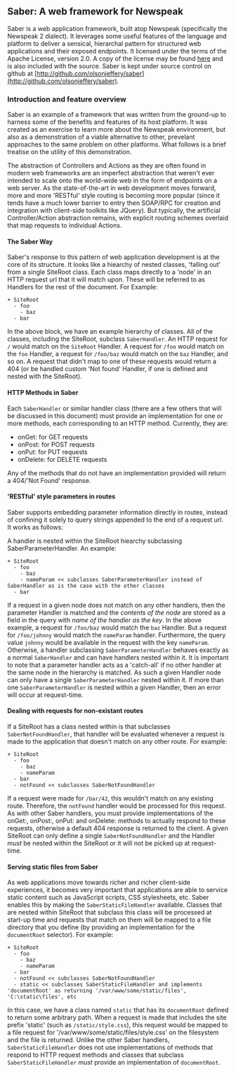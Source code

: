 ## Saber: A web framework for Newspeak

Saber is a web application framework, built atop Newspeak (specifically the Newspeak 2 dialect). It leverages some useful features of the language and platform to deliver a sensical, hierarchal pattern for structured web applications and their exposed endpoints. It licensed under the terms of the Apache License, version 2.0. A copy of the license may be found [here](http://www.apache.org/licenses/LICENSE-2.0.html) and is also included with the source. Saber is kept under source control on github at [http://github.com/olsonjeffery/saber](http://github.com/olsonjeffery/saber).

### Introduction and feature overview

Saber is an example of a framework that was written from the ground-up to harness some of the benefits and features of its host platform. It was created as an exercise to learn more about the Newspeak environment, but also as a demonstration of a viable alternative to other, prevelant approaches to the same problem on other platforms. What follows is a brief treatise on the utility of this demonstration.

The abstraction of Controllers and Actions as they are often found in modern web frameworks are an imperfect abstraction that weren't ever intended to scale onto the world-wide web in the form of endpoints on a web server. As the state-of-the-art in web development moves forward, more and more 'RESTful' style routing is becoming more popular (since it tends have a much lower barrier to entry then SOAP/RPC for creation and integration with client-side toolkits like JQuery). But typically, the artificial Controller/Action abstraction remains, with explicit routing schemes overlaid that map requests to individual Actions.

#### The Saber Way

Saber's response to this pattern of web application development is at the core of its structure. It looks like a hiearchy of nested classes, 'falling out' from a single SiteRoot class. Each class maps directly to a 'node' in an HTTP request url that it will match upon. These will be referred to as Handlers for the rest of the document. For Example:

    + SiteRoot
      - foo
        - baz
      - bar
  
In the above block, we have an example hierarchy of classes. All of the classes, including the SiteRoot, subclass `SaberHandler`. An HTTP request for `/` would match on the `SiteRoot` Handler. A request for `/foo` would match on the `foo` Handler, a request for `/foo/baz` would match on the `baz` Handler, and so on. A request that didn't map to one of these requests would return a 404 (or be handled custom 'Not found' Handler, if one is defined and nested with the SiteRoot).

#### HTTP Methods in Saber

Each `SaberHandler` or similar handler class (there are a few others that will be discussed in this document) must provide an implementation for one or more methods, each corresponding to an HTTP method. Currently, they are:

* onGet: for GET requests
* onPost: for POST requests
* onPut: for PUT requests
* onDelete: for DELETE requests

Any of the methods that do not have an implementation provided will return a 404/'Not Found' response.

#### 'RESTful' style parameters in routes

Saber supports embedding parameter information directly in routes, instead of confining it solely to query strings appended to the end of a request url. It works as follows:

A handler is nested within the SiteRoot hiearchy subclassing SaberParameterHandler. An example:

    + SiteRoot
      - foo
        - baz
        - nameParam << subclasses SaberParameterHandler instead of SaberHandler as is the case with the other classes
      - bar

If a request in a given node does not match on any other handlers, then the parameter Handler is matched and the *contents of the node* are stored as a field in the query with *name of the handler as the key*. In the above example, a request for `/foo/baz` would match the `baz` Handler. But a request for `/foo/johnny` would match the `nameParam` handler. Furthermore, the query value `johnny` would be available in the request with the key `nameParam`. Otherwise, a handler subclassing `SaberParameterHandler` behaves exactly as a normal `SaberHandler` and can have handlers nested within it. It is important to note that a parameter handler acts as a 'catch-all' if no other handler at the same node in the hierarchy is matched. As such a given Handler node can only have a single `SaberParameterHandler` nested within it. If more than one `SaberParameterHandler` is nested within a given Handler, then an error will occur at request-time.

#### Dealing with requests for non-existant routes

If a SiteRoot has a class nested within is that subclasses `SaberNotFoundHandler`, that handler will be evaluated whenever a request is made to the application that doesn't match on any other route. For example:

    + SiteRoot
      - foo
        - baz
        - nameParam 
      - bar
      - notFound << subclasses SaberNotFoundHandler

If a request were made for `/bar/42`, this wouldn't match on any existing route. Therefore, the `notFound` handler would be processed for this request. As with other Saber handlers, you must provide implementations of the onGet:, onPost:, onPut: and onDelete: methods to actually respond to these requests, otherwise a default 404 response is returned to the client. A given SiteRoot can only define a single `SaberNotFoundHandler` and the Handler *must* be nested within the SiteRoot or it will not be picked up at request-time.

#### Serving static files from Saber

As web applications move towards richer and richer client-side experiences, it becomes very important that applications are able to service static content such as JavaScript scripts, CSS stylesheets, etc. Saber enables this by making the `SaberStaticFileHandler` available. Classes that are nested within SiteRoot that subclass this class will be processed at start-up time and requests that match on them will be mapped to a file directory that you define (by providing an implementation for the `documentRoot` selector). For example:


    + SiteRoot
      - foo
        - baz
        - nameParam 
      - bar
      - notFound << subclasses SaberNotFoundHandler
      - static << subclasses SaberStaticFileHandler and implements 'documentRoot' as returning '/var/www/some/static/files', 'C:\static\files', etc

In this case, we have a class named `static` that has its `documentRoot` defined to return some arbitrary path. When a request is made that includes the site prefix 'static' (such as `/static/style.css`), this request would be mapped to a file request for '/var/www/some/static/files/style.css' on the filesystem and the file is returned. Unlike the other Saber handlers, `SaberStaticFileHandler` does not use implementations of methods that respond to HTTP request methods and classes that subclass `SaberStaticFileHandler` *must* provide an implementation of `documentRoot`.
